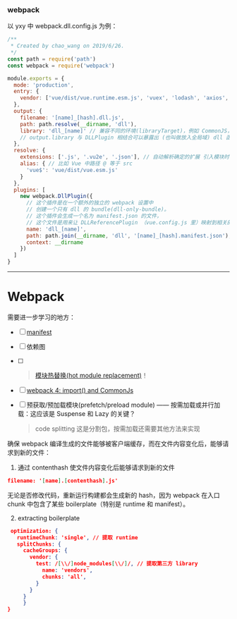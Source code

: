### webpack

以 yxy 中 webpack.dll.config.js 为例：

```js
/**
 * Created by chao_wang on 2019/6/26.
 */
const path = require('path')
const webpack = require('webpack')

module.exports = {
  mode: 'production',
  entry: {
    vendor: ['vue/dist/vue.runtime.esm.js', 'vuex', 'lodash', 'axios', 'vue-router', 'element-ui']
  },
  output: {
    filename: '[name]_[hash].dll.js',
    path: path.resolve(__dirname, 'dll'),
    library: 'dll_[name]' // 兼容不同的环境(libraryTarget)，例如 CommonJS，AMD，Node.js 或者作为一个全局变量
    // output.library 与 DLLPlugin 相结合可以暴露出 (也叫做放入全局域) dll 函数
  },
  resolve: {
    extensions: ['.js', '.vu2e', '.json'], // 自动解析确定的扩展 引入模块时不带扩展
    alias: { // 比如 Vue 中路径 @ 等于 src
      'vue$': 'vue/dist/vue.esm.js'
    }
  },
  plugins: [
    new webpack.DllPlugin({
      // 这个插件是在一个额外的独立的 webpack 设置中
      // 创建一个只有 dll 的 bundle(dll-only-bundle)。 
      // 这个插件会生成一个名为 manifest.json 的文件，
      // 这个文件是用来让 DLLReferencePlugin （vue.config.js 里）映射到相关的依赖上去的。
      name: 'dll_[name]',
      path: path.join(__dirname, 'dll', '[name]_[hash].manifest.json'),
      context: __dirname
    })
  ]
}
```

---

# Webpack

需要进一步学习的地方：

- [ ] [manifest](https://webpack.docschina.org/concepts/manifest) 

- [ ] 依赖图

- [ ] > [模块热替换(hot module replacement)](https://webpack.docschina.org/guides/hot-module-replacement)！

- [ ] [webpack 4: import() and CommonJs](https://medium.com/webpack/webpack-4-import-and-commonjs-d619d626b655) 

- [ ] 预获取/预加载模块(prefetch/preload module) —— 按需加载或并行加载：这应该是 Suspense 和 Lazy 的关键？

  > code splitting 这是分割包，按需加载还需要其他方法来实现




确保 webpack 编译生成的文件能够被客户端缓存，而在文件内容变化后，能够请求到新的文件：

1. 通过 contenthash 使文件内容变化后能够请求到新的文件

```json
filename: '[name].[contenthash].js'
```

无论是否修改代码，重新运行构建都会生成新的 hash，因为 webpack 在入口 chunk 中包含了某些 boilerplate（特别是 runtime 和 manifest）。

2. extracting boilerplate

```json
 optimization: {
   runtimeChunk: 'single', // 提取 runtime
   splitChunks: {
     cacheGroups: {
       vendor: {
         test: /[\\/]node_modules[\\/]/, // 提取第三方 library
           name: 'vendors',
           chunks: 'all',
         }
       }
     }
 	 }
}
```



